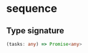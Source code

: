 # sequence

## Type signature

<!-- prettier-ignore-start -->
```typescript
(tasks: any) => Promise<any>
```
<!-- prettier-ignore-end -->
